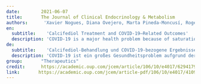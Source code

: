 ```yaml
---
date:        2021-06-07
title:       The Journal of Clinical Endocrinology & Metabolism
authors:      'Xavier Nogues, Diana Ovejero, Marta Pineda-Moncusí, Roger Bouillon, Dolors Arenas, Julio Pascual, Anna Ribes, Robert Guerri-Fernandez, Judit Villar-Garcia, Abora Rial, Carme Gimenez-Argente, Maria Lourdes Cos, Jaime Rodriguez-Morera, Isabel Campodarve, José Manuel Quesada-Gomez & Natalia Garcia-Giralt'
en:
  subtitle:    'Calcifediol Treatment and COVID-19–Related Outcomes'
  description: 'COVID-19 is a major health problem because of saturation of intensive care units (ICU) and mortality. Vitamin D has emerged as a potential treatment able to reduce the disease severity. This work aims to elucidate the effect of 25(OH)D3 (calcifediol) treatment on COVID-19–related outcomes. This observational cohort study was conducted from March to May 2020, among patients admitted to COVID-19 wards of Hospital del Mar, Barcelona, Spain. A total of 930 patients with COVID-19 were included; 92 were excluded because of previous calcifediol intake. Of the remaining 838, a total of 447 received calcifediol (532 μg on day 1 plus 266 μg on days 3, 7, 15, and 30), whereas 391 were not treated at the time of hospital admission (intention-to-treat). Of the latter, 53 patients were treated later during ICU admission and were allocated in the treated group in a second analysis. In healthy individuals, calcifediol is about 3.2-fold more potent on a weight basis than cholecalciferol. Main outcome measures were ICU admission and mortality. ICU assistance was required by 102 (12.2%) participants. Out of 447 patients treated with calcifediol at admission, 20 (4.5%) required the ICU, compared to 82 (21%) out of 391 nontreated (P < .001). Logistic regression of calcifediol treatment on ICU admission, adjusted by age, sex, linearized 25-hydroxyvitamin D levels at baseline, and comorbidities showed that treated patients had a reduced risk of requiring the ICU (odds ratio [OR] 0.13; 95% CI 0.07-0.23). Overall mortality was 10%. In the intention-to-treat analysis, 21 (4.7%) out of 447 patients treated with calcifediol at admission died compared to 62 patients (15.9%) out of 391 nontreated (P = .001). Adjusted results showed a reduced mortality risk with an OR of 0.21 (95% CI, 0.10-0.43). In the second analysis, the obtained OR was 0.52 (95% CI, 0.27-0.99). In patients hospitalized with COVID-19, calcifediol treatment significantly reduced ICU admission and mortality.'
de: 
  subtitle:    'Calcifediol-Behandlung und COVID-19-bezogene Ergebnisse'
  description: 'COVID-19 ist ein großes Gesundheitsproblem aufgrund der Überlastung der Intensivstationen und der Sterblichkeit. Vitamin D hat sich als potenzielle Behandlung erwiesen, die den Schweregrad der Erkrankung verringern kann. Ziel dieser Arbeit ist es, die Wirkung einer 25(OH)D3-Behandlung (Calcifediol) auf COVID-19-bezogene Ergebnisse zu untersuchen. Diese Kohortenbeobachtungsstudie wurde von März bis Mai 2020 bei Patienten durchgeführt, die auf der COVID-19-Station des Hospital del Mar in Barcelona, Spanien, aufgenommen wurden. Insgesamt wurden 930 Patienten mit COVID-19 eingeschlossen; 92 wurden wegen vorheriger Calcifediol-Einnahme ausgeschlossen. Von den verbleibenden 838 Patienten erhielten insgesamt 447 Calcifediol (532 μg an Tag 1 plus 266 μg an den Tagen 3, 7, 15 und 30), während 391 zum Zeitpunkt der Krankenhausaufnahme nicht behandelt wurden (Intention-to-treat). Von den letzteren wurden 53 Patienten später bei der Aufnahme in die Intensivstation behandelt und in einer zweiten Analyse der behandelten Gruppe zugeordnet. Bei gesunden Personen ist Calcifediol auf Gewichtsbasis etwa 3,2-mal wirksamer als Cholecalciferol. Hauptergebnisse waren die Aufnahme in die Intensivstation und die Sterblichkeit. Bei 102 (12,2 %) der Teilnehmer war eine Behandlung auf der Intensivstation erforderlich. Von den 447 Patienten, die bei der Aufnahme mit Calcifediol behandelt wurden, mussten 20 (4,5 %) auf die Intensivstation, verglichen mit 82 (21 %) von 391 nicht behandelten Patienten (P < .001). Eine logistische Regression der Calcifediol-Behandlung bei der Aufnahme in die Intensivstation, bereinigt nach Alter, Geschlecht, linearisierten 25-Hydroxyvitamin-D-Spiegeln bei Studienbeginn und Begleiterkrankungen, zeigte, dass behandelte Patienten ein geringeres Risiko hatten, auf die Intensivstation zu müssen (Odds Ratio [OR] 0,13; 95% CI 0,07-0,23). Die Gesamtmortalität betrug 10 %. In der Intention-to-Treat-Analyse starben 21 (4,7 %) von 447 Patienten, die bei der Aufnahme mit Calcifediol behandelt wurden, im Vergleich zu 62 Patienten (15,9 %) von 391 nicht behandelten Patienten (P = .001). Die bereinigten Ergebnisse zeigten ein geringeres Sterberisiko mit einer OR von 0,21 (95% CI, 0,10-0,43). In der zweiten Analyse ergab sich eine OR von 0,52 (95% CI, 0,27-0,99). Bei Patienten, die mit COVID-19 ins Krankenhaus eingeliefert wurden, führte die Behandlung mit Calcifediol zu einer signifikanten Verringerung der Einweisung in die Intensivstation und der Sterblichkeit.'
group:       "Therapeutics"
credit:      https://academic.oup.com/jcem/article/106/10/e4017/6294179
link:       https://academic.oup.com/jcem/article-pdf/106/10/e4017/41098012/dgab405.pdf
---
```

<object data="{{ page.link }}" style='height:calc(100vh - 400px); width: 100%' type='application/pdf'></object>
